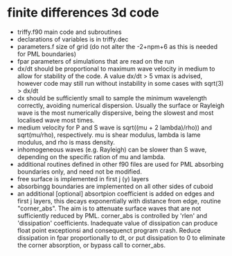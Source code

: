 finite differences 3d code
==========================
- triffy.f90 main code and subroutines
- declarations of variables is in triffy.dec
- parameters.f size of grid (do not alter the -2+npm+6 as this is needed for PML boundaries)
- fpar parameters of simulations that are read on the run
- dx/dt should be proportional to maximum wave velocity in medium to allow for stability of the code. A value dx/dt > 5 vmax is advised, however code may still run without instability in some cases with sqrt(3) > dx/dt 
- dx should be sufficiently small to sample the minimum wavelength correctly, avoiding numerical dispersion.
Usually the surface or Rayleigh wave is the most numerically dispersive, being the slowest and most localised wave most times.  
- medium velocity for P and S wave is sqrt((mu + 2 lambda)/rho))
and sqrt(mu/rho), respectively. mu is shear modulus, lambda is lame modulus, and rho is mass density. 
- inhomogeneous waves (e.g. Rayleigh) can be slower than S wave, depending on the specific ration of mu and lambda.
- additional routines defined in other f90 files are used for PML absorbing boundaries only, and need not be modified.
- free surface is implemented in first j (y) layers
- absorbingg boundaries are implemented on all other sides of cuboid
- an additional [optional] absortpion coefficient is added on edges and first j layers, this decays exponentially with distance from edge, routine "corner_abs".
The aim is to attenuate surface waves that are not sufficiently reduced by PML.
corner_abs is controlled by 'rlen' and 'dissipation' coefficients.
Inadequate value of dissipation can produce float point exceptionsi and consequenct program crash. 
Reduce dissipation in fpar proportionally to dt, or put dissipation to 0 to eliminate the corner absorption, or bypass call to corner_abs.
